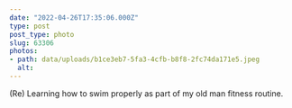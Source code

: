 ```yaml
---
date: "2022-04-26T17:35:06.000Z"
type: post 
post_type: photo
slug: 63306
photos: 
- path: data/uploads/b1ce3eb7-5fa3-4cfb-b8f8-2fc74da171e5.jpeg
  alt: 
---
```

(Re) Learning how to swim properly as part of my old man fitness routine. 
